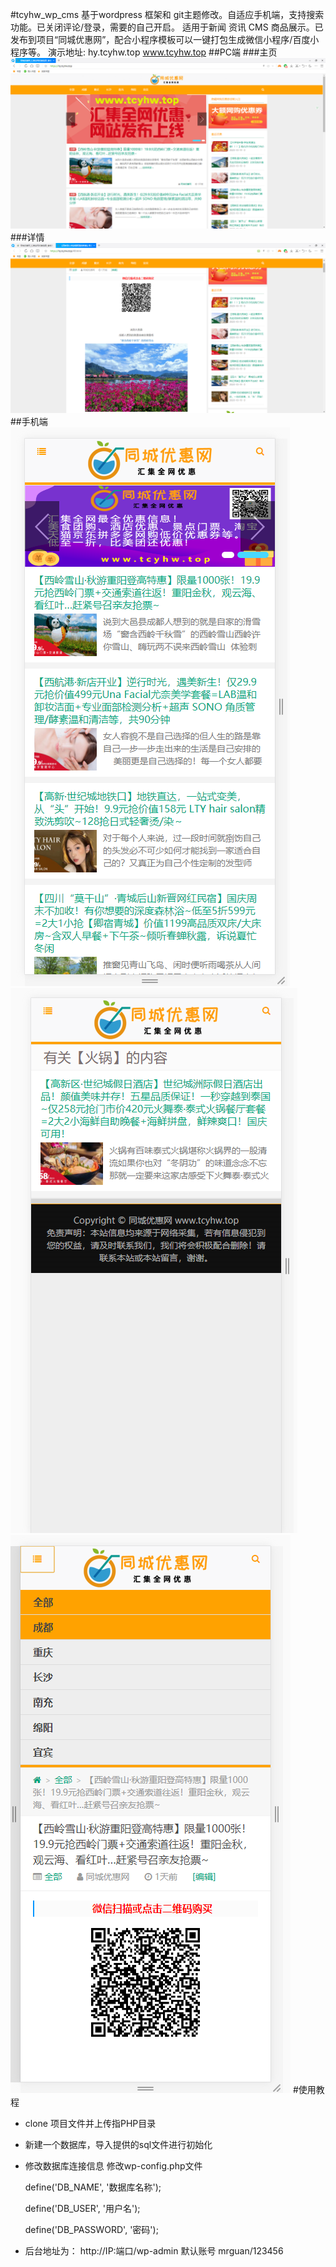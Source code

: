 #tcyhw_wp_cms
基于wordpress 框架和 git主题修改。自适应手机端，支持搜索功能。已关闭评论/登录，需要的自己开启。
适用于新闻 资讯 CMS 商品展示。已发布到项目“同城优惠网”，配合小程序模板可以一键打包生成微信小程序/百度小程序等。 
演示地址:  hy.tcyhw.top  www.tcyhw.top
##PC端
###主页
![avatar](./img/1.jpg)
###详情
![avatar](./img/2.jpg)
##手机端
![avatar](./img/3.jpg)![avatar](./img/5.jpg)![avatar](./img/4.jpg)
#使用教程
* clone 项目文件并上传指PHP目录
* 新建一个数据库，导入提供的sql文件进行初始化
* 修改数据库连接信息
   修改wp-config.php文件
   
   define('DB_NAME', '数据库名称');
   
   define('DB_USER', '用户名');
   
   define('DB_PASSWORD', '密码');
 * 后台地址为： http://IP:端口/wp-admin
    默认账号 mrguan/123456